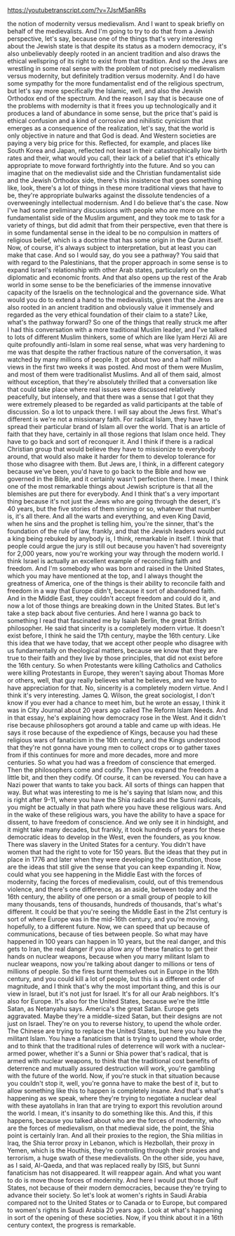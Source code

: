 https://youtubetranscript.com/?v=7JsrM5anRRs

 the notion of modernity versus medievalism. And I want to speak briefly on behalf of the medievalists. And I'm going to try to do that from a Jewish perspective, let's say, because one of the things that's very interesting about the Jewish state is that despite its status as a modern democracy, it's also unbelievably deeply rooted in an ancient tradition and also draws the ethical wellspring of its right to exist from that tradition. And so the Jews are wrestling in some real sense with the problem of not precisely medievalism versus modernity, but definitely tradition versus modernity. And I do have some sympathy for the more fundamentalist end of the religious spectrum, but let's say more specifically the Islamic, well, and also the Jewish Orthodox end of the spectrum. And the reason I say that is because one of the problems with modernity is that it frees you up technologically and it produces a land of abundance in some sense, but the price that's paid is ethical confusion and a kind of corrosive and nihilistic cynicism that emerges as a consequence of the realization, let's say, that the world is only objective in nature and that God is dead. And Western societies are paying a very big price for this. Reflected, for example, and places like South Korea and Japan, reflected not least in their catastrophically low birth rates and their, what would you call, their lack of a belief that it's ethically appropriate to move forward forthrightly into the future. And so you can imagine that on the medievalist side and the Christian fundamentalist side and the Jewish Orthodox side, there's this insistence that goes something like, look, there's a lot of things in these more traditional views that have to be, they're appropriate bulwarks against the dissolute tendencies of a overweeningly intellectual modernism. And I do believe that's the case. Now I've had some preliminary discussions with people who are more on the fundamentalist side of the Muslim argument, and they took me to task for a variety of things, but did admit that from their perspective, even that there is in some fundamental sense in the ideal to be no compulsion in matters of religious belief, which is a doctrine that has some origin in the Quran itself. Now, of course, it's always subject to interpretation, but at least you can make that case. And so I would say, do you see a pathway? You said that with regard to the Palestinians, that the proper approach in some sense is to expand Israel's relationship with other Arab states, particularly on the diplomatic and economic fronts. And that also opens up the rest of the Arab world in some sense to be the beneficiaries of the immense innovative capacity of the Israelis on the technological and the governance side. What would you do to extend a hand to the medievalists, given that the Jews are also rooted in an ancient tradition and obviously value it immensely and regarded as the very ethical foundation of their claim to a state? Like, what's the pathway forward? So one of the things that really struck me after I had this conversation with a more traditional Muslim leader, and I've talked to lots of different Muslim thinkers, some of which are like Iyam Herzi Ali are quite profoundly anti-Islam in some real sense, what was very hardening to me was that despite the rather fractious nature of the conversation, it was watched by many millions of people. It got about two and a half million views in the first two weeks it was posted. And most of them were Muslim, and most of them were traditionalist Muslims. And all of them said, almost without exception, that they're absolutely thrilled that a conversation like that could take place where real issues were discussed relatively peacefully, but intensely, and that there was a sense that I got that they were extremely pleased to be regarded as valid participants at the table of discussion. So a lot to unpack there. I will say about the Jews first. What's different is we're not a missionary faith. For radical Islam, they have to spread their particular brand of Islam all over the world. That is an article of faith that they have, certainly in all those regions that Islam once held. They have to go back and sort of reconquer it. And I think if there is a radical Christian group that would believe they have to missionize to everybody around, that would also make it harder for them to develop tolerance for those who disagree with them. But Jews are, I think, in a different category because we've been, you'd have to go back to the Bible and how we governed in the Bible, and it certainly wasn't perfection there. I mean, I think one of the most remarkable things about Jewish scripture is that all the blemishes are put there for everybody. And I think that's a very important thing because it's not just the Jews who are going through the desert, it's 40 years, but the five stories of them sinning or so, whatever that number is, it's all there. And all the warts and everything, and even King David, when he sins and the prophet is telling him, you're the sinner, that's the foundation of the rule of law, frankly, and that the Jewish leaders would put a king being rebuked by anybody is, I think, remarkable in itself. I think that people could argue the jury is still out because you haven't had sovereignty for 2,000 years, now you're working your way through the modern world. I think Israel is actually an excellent example of reconciling faith and freedom. And I'm somebody who was born and raised in the United States, which you may have mentioned at the top, and I always thought the greatness of America, one of the things is their ability to reconcile faith and freedom in a way that Europe didn't, because it sort of abandoned faith. And in the Middle East, they couldn't accept freedom and could do it, and now a lot of those things are breaking down in the United States. But let's take a step back about five centuries. And here I wanna go back to something I read that fascinated me by Isaiah Berlin, the great British philosopher. He said that sincerity is a completely modern virtue. It doesn't exist before, I think he said the 17th century, maybe the 16th century. Like this idea that we have today, that we accept other people who disagree with us fundamentally on theological matters, because we know that they are true to their faith and they live by those principles, that did not exist before the 16th century. So when Protestants were killing Catholics and Catholics were killing Protestants in Europe, they weren't saying about Thomas More or others, well, that guy really believes what he believes, and we have to have appreciation for that. No, sincerity is a completely modern virtue. And I think it's very interesting. James Q. Wilson, the great sociologist, I don't know if you ever had a chance to meet him, but he wrote an essay, I think it was in City Journal about 20 years ago called The Reform Islam Needs. And in that essay, he's explaining how democracy rose in the West. And it didn't rise because philosophers got around a table and came up with ideas. He says it rose because of the expedience of Kings, because you had these religious wars of fanaticism in the 16th century, and the Kings understood that they're not gonna have young men to collect crops or to gather taxes from if this continues for more and more decades, more and more centuries. So what you had was a freedom of conscience that emerged. Then the philosophers come and codify. Then you expand the freedom a little bit, and then they codify. Of course, it can be reversed. You can have a Nazi power that wants to take you back. All sorts of things can happen that way. But what was interesting to me is he's saying that Islam now, and this is right after 9-11, where you have the Shia radicals and the Sunni radicals, you might be actually in that path where you have these religious wars. And in the wake of these religious wars, you have the ability to have a space for dissent, to have freedom of conscience. And we only see it in hindsight, and it might take many decades, but frankly, it took hundreds of years for these democratic ideas to develop in the West, even the founders, as you know. There was slavery in the United States for a century. You didn't have women that had the right to vote for 150 years. But the ideas that they put in place in 1776 and later when they were developing the Constitution, those are the ideas that still give the sense that you can keep expanding it. Now, could what you see happening in the Middle East with the forces of modernity, facing the forces of medievalism, could, out of this tremendous violence, and there's one difference, as an aside, between today and the 16th century, the ability of one person or a small group of people to kill many thousands, tens of thousands, hundreds of thousands, that's what's different. It could be that you're seeing the Middle East in the 21st century is sort of where Europe was in the mid-16th century, and you're moving, hopefully, to a different future. Now, we can speed that up because of communications, because of ties between people. So what may have happened in 100 years can happen in 10 years, but the real danger, and this gets to Iran, the real danger if you allow any of these fanatics to get their hands on nuclear weapons, because when you marry militant Islam to nuclear weapons, now you're talking about danger to millions or tens of millions of people. So the fires burnt themselves out in Europe in the 16th century, and you could kill a lot of people, but this is a different order of magnitude, and I think that's why the most important thing, and this is our view in Israel, but it's not just for Israel. It's for all our Arab neighbors. It's also for Europe. It's also for the United States, because we're the little Satan, as Netanyahu says. America's the great Satan. Europe gets aggravated. Maybe they're a middle-sized Satan, but their designs are not just on Israel. They're on you to reverse history, to upend the whole order. The Chinese are trying to replace the United States, but here you have the militant Islam. You have a fanaticism that is trying to upend the whole order, and to think that the traditional rules of deterrence will work with a nuclear-armed power, whether it's a Sunni or Shia power that's radical, that is armed with nuclear weapons, to think that the traditional cost benefits of deterrence and mutually assured destruction will work, you're gambling with the future of the world. Now, if you're stuck in that situation because you couldn't stop it, well, you're gonna have to make the best of it, but to allow something like this to happen is completely insane. And that's what's happening as we speak, where they're trying to negotiate a nuclear deal with these ayatollahs in Iran that are trying to export this revolution around the world. I mean, it's insanity to do something like this. And this, if this happens, because you talked about who are the forces of modernity, who are the forces of medievalism, on that medieval side, the point, the Shia point is certainly Iran. And all their proxies to the region, the Shia militias in Iraq, the Shia terror proxy in Lebanon, which is Hezbollah, their proxy in Yemen, which is the Houthis, they're controlling through their proxies and terrorism, a huge swath of these medievalists. On the other side, you have, as I said, Al-Qaeda, and that was replaced really by ISIS, but Sunni fanaticism has not disappeared. It will reappear again. And what you want to do is move those forces of modernity. And here I would put those Gulf States, not because of their modern democracies, because they're trying to advance their society. So let's look at women's rights in Saudi Arabia compared not to the United States or to Canada or to Europe, but compared to women's rights in Saudi Arabia 20 years ago. Look at what's happening in sort of the opening of these societies. Now, if you think about it in a 16th century context, the progress is remarkable.